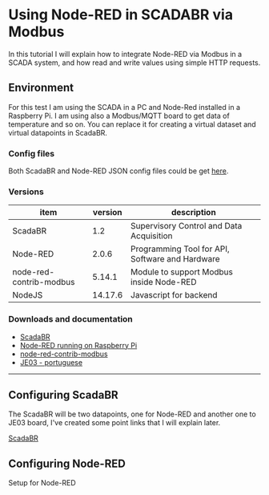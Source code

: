 # Using Node-RED in SCADABR via Modbus

In this tutorial I will explain how to integrate Node-RED via Modbus in a SCADA system, and how read and write values using simple HTTP requests.


## Environment 

For this test I am using the SCADA in a PC and Node-Red installed in a Raspberry Pi. I am using also a Modbus/MQTT board to get data of temperature and so on. You can replace it for creating a virtual dataset and virtual datapoints in ScadaBR.

### Config files

Both ScadaBR and Node-RED JSON config files could be get [here](https://github.com/rodrigoms2004/scadabr-nodered/tree/main/config).

### Versions
item | version | description
---|---|---|
ScadaBR | 1.2 | Supervisory Control and Data Acquisition
Node-RED | 2.0.6 | Programming Tool for API, Software and Hardware
node-red-contrib-modbus | 5.14.1 | Module to support Modbus inside Node-RED
NodeJS | 14.17.6 | Javascript for backend

### Downloads and documentation

* [ScadaBR](https://github.com/ScadaBR/ScadaBR/releases)
* [Node-RED running on Raspberry Pi](https://nodered.org/docs/getting-started/raspberrypi)
* [node-red-contrib-modbus](https://flows.nodered.org/node/node-red-contrib-modbus)
* [JE03 - portuguese](https://www.bintechnology.com.br/connectioje03)

---

## Configuring ScadaBR

The ScadaBR will be two datapoints, one for Node-RED and another one to JE03 board, I've created some point links that I will explain later.


[ScadaBR](https://github.com/rodrigoms2004/scadabr-nodered/blob/main/scadabr/readme.md)


## Configuring Node-RED

Setup for Node-RED